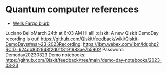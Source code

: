 # Quantum computer references

* [Wells Fargo blurb](https://stories.wf.com/5-big-questions-on-quantum-computing-answered)


Luciano BelloMarch 24th at 6:03 AM
Hi all! :qiskit: A new Qiskit DemoDay recording is out! https://github.com/Qiskit/feedback/wiki/Qiskit-DemoDays#mar-23-2023Recording: https://ibm.webex.com/ibm/ldr.php?RCID=624db832948f2d01f8191983ae7b5902
Password: Demoday20230323
Demo notebooks: https://github.com/Qiskit/feedback/tree/main/demo-day-notebooks/2023-03-23